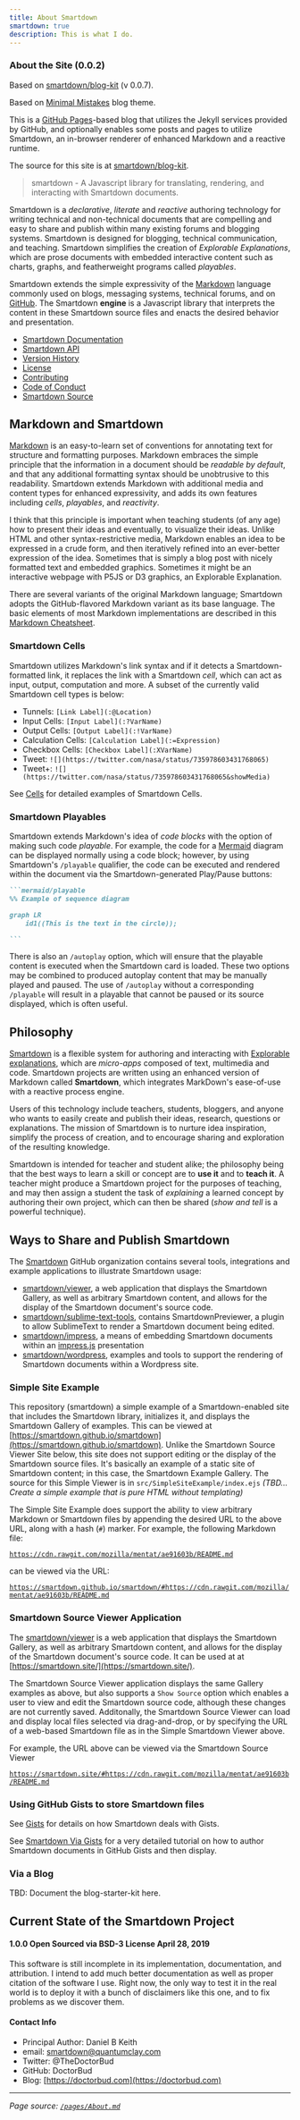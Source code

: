 ```yaml
---
title: About Smartdown
smartdown: true
description: This is what I do.
---
```


### About the Site (0.0.2)

Based on [smartdown/blog-kit](https://github.com/smartdown/blog-kit) (v 0.0.7).

Based on [Minimal Mistakes](https://mmistakes.github.io/minimal-mistakes/) blog theme.

This is a [GitHub Pages](https://pages.github.com)-based blog that utilizes the Jekyll services provided by GitHub, and optionally enables some posts and pages to utilize Smartdown, an in-browser renderer of enhanced Markdown and a reactive runtime.

The source for this site is at [smartdown/blog-kit](https://github.com/smartdown/blog-kit/).


> smartdown - A Javascript library for translating, rendering, and interacting with Smartdown documents.

Smartdown is a *declarative*, *literate* and *reactive* authoring technology for writing technical and non-technical documents that are compelling and easy to share and publish within many existing forums and blogging systems. Smartdown is designed for blogging, technical communication, and teaching. Smartdown simplifies the creation of *Explorable Explanations*, which are prose documents with embedded interactive content such as charts, graphs, and featherweight programs called *playables*.

Smartdown extends the simple expressivity of the [Markdown](https://en.wikipedia.org/wiki/Markdown) language commonly used on blogs, messaging systems, technical forums, and on [GitHub](https://help.github.com/articles/basic-writing-and-formatting-syntax/). The Smartdown **engine** is a Javascript library that interprets the content in these Smartdown source files and enacts the desired behavior and presentation.

- [Smartdown Documentation](https://smartdown.github.io/smartdown/doc/)
- [Smartdown API](https://smartdown.github.io/smartdown/doc/api/)
- [Version History](https://smartdown.github.io/smartdown/doc/versions/)
- [License](https://smartdown.github.io/smartdown/doc/license/)
- [Contributing](https://smartdown.github.io/smartdown/doc/contributing/)
- [Code of Conduct](https://smartdown.github.io/smartdown/doc/code_of_conduct/)
- [Smartdown Source](https://github.com/smartdown/smartdown/)


## Markdown and Smartdown

[Markdown](https://en.wikipedia.org/wiki/Markdown) is an easy-to-learn set of conventions for annotating text for structure and formatting purposes. Markdown embraces the simple principle that the information in a document should be *readable by default*, and that any additional formatting syntax should be unobtrusive to this readability. Smartdown extends Markdown with additional media and content types for enhanced expressivity, and adds its own features including *cells*, *playables*, and *reactivity*.

I think that this principle is important when teaching students (of any age) how to present their ideas and eventually, to visualize their ideas. Unlike HTML and other syntax-restrictive media, Markdown enables an idea to be expressed in a crude form, and then iteratively refined into an ever-better expression of the idea. Sometimes that is simply a blog post with nicely formatted text and embedded graphics. Sometimes it might be an interactive webpage with P5JS or D3 graphics, an Explorable Explanation.

There are several variants of the original Markdown language; Smartdown adopts the GitHub-flavored Markdown variant as its base language. The basic elements of most Markdown implementations are described in this [Markdown Cheatsheet](https://github.com/adam-p/markdown-here/wiki/Markdown-Cheatsheet).

### Smartdown Cells

Smartdown utilizes Markdown's link syntax and if it detects a Smartdown-formatted link, it replaces the link with a Smartdown *cell*, which can act as input, output, computation and more. A subset of the currently valid Smartdown cell types is below:

- Tunnels: `[Link Label](:@Location)`
- Input Cells: `[Input Label](:?VarName)`
- Output Cells: `[Output Label](:!VarName)`
- Calculation Cells: `[Calculation Label](:=Expression)`
- Checkbox Cells: `[Checkbox Label](:XVarName)`
- Tweet: `![](https://twitter.com/nasa/status/735978603431768065)`
- Tweet+: `![](https://twitter.com/nasa/status/735978603431768065&showMedia)`

See [Cells](https://smartdown.github.io/smartdown/#Cells) for detailed examples of Smartdown Cells.

### Smartdown Playables

Smartdown extends Markdown's idea of *code blocks* with the option of making such code *playable*. For example, the code for a [Mermaid](https://mermaidjs.github.io) diagram can be displayed normally using a code block; however, by using Smartdown's `/playable` qualifier, the code can be executed and rendered within the document via the Smartdown-generated Play/Pause buttons:

````markdown
```mermaid/playable
%% Example of sequence diagram

graph LR
    id1((This is the text in the circle));

```
````

There is also an `/autoplay` option, which will ensure that the playable content is executed when the Smartdown card is loaded. These two options may be combined to produced autoplay content that may be manually played and paused. The use of `/autoplay` without a corresponding `/playable` will result in a playable that cannot be paused or its source displayed, which is often useful.

## Philosophy

[Smartdown](https://smartdown.io) is a flexible system for authoring and interacting with [Explorable explanations](https://medium.com/@Max_Goldstein/exploring-explorable-explanations-92f865c8d6ba#.10uo10u6k), which are *micro-apps* composed of text, multimedia and code. Smartdown projects are written using an enhanced version of Markdown called **Smartdown**, which integrates MarkDown's ease-of-use with a reactive process engine.

Users of this technology include teachers, students, bloggers, and anyone who wants to easily create and publish their ideas, research, questions or explanations. The mission of Smartdown is to nurture idea inspiration, simplify the process of creation, and to encourage sharing and exploration of the resulting knowledge.

Smartdown is intended for teacher and student alike; the philosophy being that the best ways to learn a skill or concept are to **use it** and to **teach it**. A teacher might produce a Smartdown project for the purposes of teaching, and may then assign a student the task of *explaining* a learned concept by authoring their own project, which can then be shared (*show and tell* is a powerful technique).

## Ways to Share and Publish Smartdown

The [Smartdown](https://github.com/smartdown) GitHub organization contains several tools, integrations and example applications to illustrate Smartdown usage:

- [smartdown/viewer](https://github.com/smartdown/viewer), a web application that displays the Smartdown Gallery, as well as arbitrary Smartdown content, and allows for the display of the Smartdown document's source code.
- [smartdown/sublime-text-tools](https://github.com/smartdown/sublime-text-tools), contains SmartdownPreviewer, a plugin to allow SublimeText to render a Smartdown document being edited.
- [smartdown/impress](https://github.com/smartdown/impress), a means of embedding Smartdown documents within an [impress.js](https://github.com/impress/impress.js?utm_source=recordnotfound.com) presentation
- [smartdown/wordpress](https://github.com/smartdown/wordpress), examples and tools to support the rendering of Smartdown documents within a Wordpress site.

### Simple Site Example

This repository (smartdown) a simple example of a Smartdown-enabled site that includes the Smartdown library, initializes it, and displays the Smartdown Gallery of examples. This can be viewed at [https://smartdown.github.io/smartdown](https://smartdown.github.io/smartdown). Unlike the Smartdown Source Viewer Site below, this site does not support editing or the display of the Smartdown source files. It's basically an example of a static site of Smartdown content; in this case, the Smartdown Example Gallery. The source for this Simple Viewer is in `src/SimpleSiteExample/index.ejs` *(TBD... Create a simple example that is pure HTML without templating)*

The Simple Site Example does support the ability to view arbitrary Markdown or Smartdown files by appending the desired URL to the above URL, along with a hash (`#`) marker. For example, the following Markdown file:

[`https://cdn.rawgit.com/mozilla/mentat/ae91603b/README.md`](https://cdn.rawgit.com/mozilla/mentat/ae91603b/README.md)

can be viewed via the URL:

[`https://smartdown.github.io/smartdown/#https://cdn.rawgit.com/mozilla/mentat/ae91603b/README.md`](https://smartdown.github.io/smartdown/#https://cdn.rawgit.com/mozilla/mentat/ae91603b/README.md)


### Smartdown Source Viewer Application

The [smartdown/viewer](https://github.com/smartdown/viewer) is a web application that displays the Smartdown Gallery, as well as arbitrary Smartdown content, and allows for the display of the Smartdown document's source code. It can be used at at [https://smartdown.site/](https://smartdown.site/).

The Smartdown Source Viewer application displays the same Gallery examples as above, but also supports a `Show Source` option which enables a user to view and edit the Smartdown source code, although these changes are not currently saved. Additonally, the Smartdown Source Viewer can load and display local files selected via drag-and-drop, or by specifying the URL of a web-based Smartdown file as in the Simple Smartdown Viewer above.

For example, the URL above can be viewed via the Smartdown Source Viewer

[`https://smartdown.site/#https://cdn.rawgit.com/mozilla/mentat/ae91603b/README.md`](https://smartdown.site/#https://cdn.rawgit.com/mozilla/mentat/ae91603b/README.md)


### Using GitHub Gists to store Smartdown files

See [Gists](https://smartdown.github.io/smartdown/#Gists) for details on how Smartdown deals with Gists.

See [Smartdown Via Gists](https://smartdown.github.io/smartdown/#gist/DoctorBud/3b5cbab3424e08199b8046cf98d19c8f/Home) for a very detailed tutorial on how to author Smartdown documents in GitHub Gists and then display.


### Via a Blog

TBD: Document the blog-starter-kit here.

## Current State of the Smartdown Project

#### 1.0.0 Open Sourced via BSD-3 License April 28, 2019

This software is still incomplete in its implementation, documentation, and attribution. I intend to add much better documentation as well as proper citation of the software I use. Right now, the only way to test it in the real world is to deploy it with a bunch of disclaimers like this one, and to fix problems as we discover them.

#### Contact Info

- Principal Author: Daniel B Keith
- email: [smartdown@quantumclay.com](mailto:smartdown@quantumclay.com)
- Twitter: @TheDoctorBud
- GitHub: DoctorBud
- Blog: [https://doctorbud.com](https://doctorbud.com)



---

*Page source: [`/pages/About.md`](/pages/About.md#-blank)*

